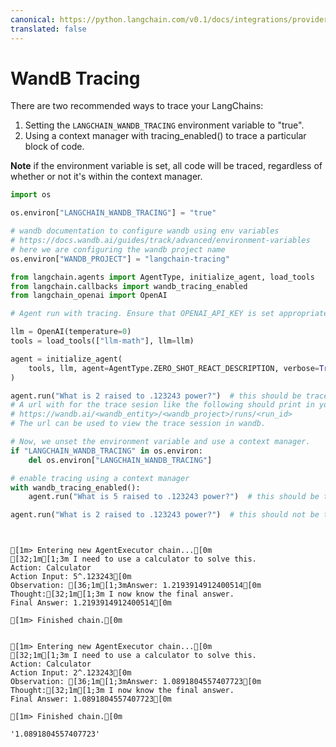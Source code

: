 ```yaml
---
canonical: https://python.langchain.com/v0.1/docs/integrations/providers/wandb_tracing
translated: false
---
```


# WandB Tracing

There are two recommended ways to trace your LangChains:

1. Setting the `LANGCHAIN_WANDB_TRACING` environment variable to "true".
1. Using a context manager with tracing_enabled() to trace a particular block of code.

**Note** if the environment variable is set, all code will be traced, regardless of whether or not it's within the context manager.

```python
import os

os.environ["LANGCHAIN_WANDB_TRACING"] = "true"

# wandb documentation to configure wandb using env variables
# https://docs.wandb.ai/guides/track/advanced/environment-variables
# here we are configuring the wandb project name
os.environ["WANDB_PROJECT"] = "langchain-tracing"

from langchain.agents import AgentType, initialize_agent, load_tools
from langchain.callbacks import wandb_tracing_enabled
from langchain_openai import OpenAI
```

```python
# Agent run with tracing. Ensure that OPENAI_API_KEY is set appropriately to run this example.

llm = OpenAI(temperature=0)
tools = load_tools(["llm-math"], llm=llm)
```

```python
agent = initialize_agent(
    tools, llm, agent=AgentType.ZERO_SHOT_REACT_DESCRIPTION, verbose=True
)

agent.run("What is 2 raised to .123243 power?")  # this should be traced
# A url with for the trace sesion like the following should print in your console:
# https://wandb.ai/<wandb_entity>/<wandb_project>/runs/<run_id>
# The url can be used to view the trace session in wandb.
```

```python
# Now, we unset the environment variable and use a context manager.
if "LANGCHAIN_WANDB_TRACING" in os.environ:
    del os.environ["LANGCHAIN_WANDB_TRACING"]

# enable tracing using a context manager
with wandb_tracing_enabled():
    agent.run("What is 5 raised to .123243 power?")  # this should be traced

agent.run("What is 2 raised to .123243 power?")  # this should not be traced
```

```output


[1m> Entering new AgentExecutor chain...[0m
[32;1m[1;3m I need to use a calculator to solve this.
Action: Calculator
Action Input: 5^.123243[0m
Observation: [36;1m[1;3mAnswer: 1.2193914912400514[0m
Thought:[32;1m[1;3m I now know the final answer.
Final Answer: 1.2193914912400514[0m

[1m> Finished chain.[0m


[1m> Entering new AgentExecutor chain...[0m
[32;1m[1;3m I need to use a calculator to solve this.
Action: Calculator
Action Input: 2^.123243[0m
Observation: [36;1m[1;3mAnswer: 1.0891804557407723[0m
Thought:[32;1m[1;3m I now know the final answer.
Final Answer: 1.0891804557407723[0m

[1m> Finished chain.[0m
```

```output
'1.0891804557407723'
```